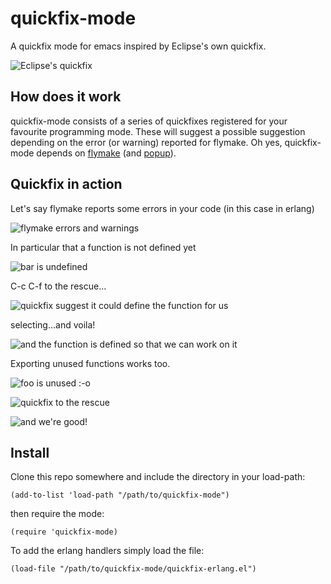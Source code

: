 quickfix-mode
=============

A quickfix mode for emacs inspired by Eclipse's own quickfix.

![Eclipse's quickfix](http://wiki.eclipse.org/images/thumb/3/3f/Quickfix1.jpg/800px-Quickfix1.jpg)

## How does it work ##

quickfix-mode consists of a series of quickfixes registered for your
favourite programming mode. These will suggest a possible suggestion
depending on the error (or warning) reported for flymake. Oh yes,
quickfix-mode depends on [flymake](http://www.emacswiki.org/emacs/FlyMake) (and [popup](https://github.com/auto-complete/popup-el)).

## Quickfix in action ##

Let's say flymake reports some errors in your code (in this case in erlang)

![flymake errors and warnings](https://dl.dropbox.com/u/1640144/flymake-errors.png)

In particular that a function is not defined yet

![bar is undefined](https://dl.dropbox.com/u/1640144/flymake-undefined-erlang.png)

C-c C-f to the rescue...

![quickfix suggest it could define the function for us](https://dl.dropbox.com/u/1640144/flymake-undefined-erlang-quickfix-define.png)

selecting...and voila!

![and the function is defined so that we can work on it](https://dl.dropbox.com/u/1640144/flymake-undefined-erlang-quickfix-define-selected.png)

Exporting unused functions works too.

![foo is unused :-o](https://dl.dropbox.com/u/1640144/flymake-unused-erlang.png)

![quickfix to the rescue](https://dl.dropbox.com/u/1640144/flymake-unused-erlang-quickfix.png)

![and we're good!](https://dl.dropbox.com/u/1640144/flymake-unused-erlang-quickfix-selected.png)

## Install ##

Clone this repo somewhere and include the directory in your load-path:

``(add-to-list 'load-path "/path/to/quickfix-mode")``

then require the mode:

``(require 'quickfix-mode)``

To add the erlang handlers simply load the file:

``(load-file "/path/to/quickfix-mode/quickfix-erlang.el")``
